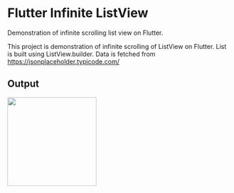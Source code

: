 # Flutter Infinite ListView

Demonstration of infinite scrolling list view on Flutter.

This project is demonstration of infinite scrolling of ListView on Flutter. List is built using ListView.builder. Data is fetched from https://jsonplaceholder.typicode.com/

## Output
<img src="output.gif" width="200"/>